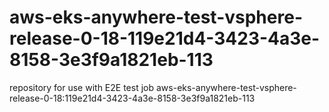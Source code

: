# aws-eks-anywhere-test-vsphere-release-0-18-119e21d4-3423-4a3e-8158-3e3f9a1821eb-113
repository for use with E2E test job aws-eks-anywhere-test-vsphere-release-0-18:119e21d4-3423-4a3e-8158-3e3f9a1821eb-113
